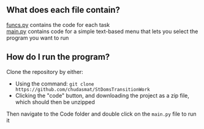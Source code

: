 ## What does each file contain?

[funcs.py](https://github.com/chudasmat/StDomsTransitionWork/blob/c27e2475092e273ecb5765b244311b335b852e65/Code/funcs.py) contains the code for each task  
[main.py](https://github.com/chudasmat/StDomsTransitionWork/blob/c27e2475092e273ecb5765b244311b335b852e65/Code/main.py) contains code for a simple text-based menu that lets you select the program you want to run

## How do I run the program?

Clone the repository by either:   
- Using the command: `git clone https://github.com/chudasmat/StDomsTransitionWork`  
- Clicking the "code" button, and downloading the project as a zip file, which should then be unzipped  

Then navigate to the Code folder and double click on the `main.py` file to run it


